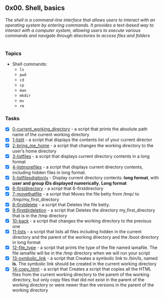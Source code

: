 ## 0x00. Shell, basics
_The shell is a command-line interface that allows users to interact with an operating system by entering commands. 
It provides a text-based way to interact with a computer system, allowing users to execute various commands and navigate through directories to access files and folders_
<br><br>

### Topics
- Shell commands:
  - ``ls``
  - ``pwd``
  - ``cd``
  - ``cp``
  - ``man``
  - ``mkdir``
  - ``mv``
  - ``rm``

<!--
- Navigation
- Manipulating Files
- Keyboard shortcuts for Bash
- Shebang ``#!/bin/bash``
-->


### Tasks
- [x] [0-current_working_directory](./0-current_working_directory) - a script that prints the absolute path name of the current working directory
- [x] [1-listit](./1-listit) - a script that displays the contents list of your current director
- [x] [2-bring_me_home](./2-bring_me_home) - a script that changes the working directory to the user’s home directory
- [x] [3-listfiles](./3-listfiles) - a script that displays current directory contents in a long format
- [x] [4-listmorefiles](./4-listmorefiles) - a script that displays current directory contents, including hidden files in long format.
- [x] [5-listfilesdigitonly](./5-listfilesdigitonly) - Display current directory contents: **long format**, with **user and group IDs displayed numerically**, **Long format**
- [x] [6-firstdirectory](./6-firstdirectory) - a script that 6-firstdirectory 
- [x] [7-movethatfile](./7-movethatfile) - a script that Moves the file betty from /tmp/ to /tmp/my_first_directory
- [x] [8-firstdelete](./8-firstdelete) - a script that Deletes the file betty.
- [x] [9-firstdirdeletion](./9-firstdirdeletion) - a script that Deletes the directory my_first_directory that is in the /tmp directory
- [x] [10-back](./10-back) - a script that changes the working directory to the previous one
- [x] [11-lists](./11-lists) - a script that lists all files including hidden in the current directory and the parent of the working directory and the /boot directory in long format
- [x] [12-file_type](./12-file_type) - a script that prints the type of the file named iamafile. The file iamafile will be in the /tmp directory when we will run your script
- [x] [13-symbolic_link](./13-symbolic_link) - a script that Creates a symbolic link to /bin/ls, named __ls__. The symbolic link should be created in the current working directory
- [x] [14-copy_html](./14-copy_html) - a script that Creates a script that copies all the HTML files from the current working directory to the parent of the working directory, but only copy files that did not exist in the parent of the working directory or were newer than the versions in the parent of the working directory
